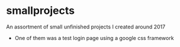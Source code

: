 # smallprojects
An assortment of small unfinished projects I created around 2017
- One of them was a test login page using a google css framework
